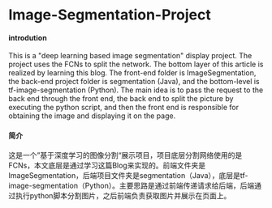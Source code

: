 # Image-Segmentation-Project

#### introdution

This is a "deep learning based image segmentation" display project. The project uses the FCNs to split the network. The bottom layer of this article is realized by learning this blog. The front-end folder is ImageSegmentation, the back-end project folder is segmentation (Java), and the bottom-level is tf-image-segmentation (Python). The main idea is to pass the request to the back end through the front end, the back end to split the picture by executing the python script, and then the front end is responsible for obtaining the image and displaying it on the page.

#### 简介

这是一个”基于深度学习的图像分割“展示项目，项目底层分割网络使用的是FCNs，本文底层是通过学习这篇Blog来实现的。前端文件夹是ImageSegmentation，后端项目文件夹是segmentation（Java），底层是tf-image-segmentation（Python）。主要思路是通过前端传递请求给后端，后端通过执行python脚本分割图片，之后前端负责获取图片并展示在页面上。